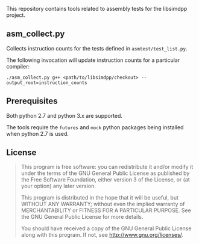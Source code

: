 
This repository contains tools related to assembly tests for the libsimdpp
project.

asm_collect.py
--------------

Collects instruction counts for the tests defined in `asmtest/test_list.py`.

The following invocation will update instruction counts for a particular
compiler:

`./asm_collect.py g++ <path/to/libsimdpp/checkout> --output_root=instruction_counts`

Prerequisites
-------------

Both python 2.7 and python 3.x are supported.

The tools require the `futures` and `mock` python packages being installed when
python 2.7 is used.

License
-------

> This program is free software: you can redistribute it and/or modify
> it under the terms of the GNU General Public License as published by
> the Free Software Foundation, either version 3 of the License, or
> (at your option) any later version.
>
> This program is distributed in the hope that it will be useful,
> but WITHOUT ANY WARRANTY; without even the implied warranty of
> MERCHANTABILITY or FITNESS FOR A PARTICULAR PURPOSE.  See the
> GNU General Public License for more details.
>
> You should have received a copy of the GNU General Public License
> along with this program.  If not, see http://www.gnu.org/licenses/.
